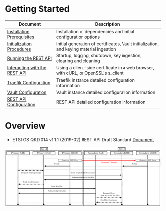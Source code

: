 # Getting Started

| Document | Description |
| --- | --- |
| [Installation Prerequisites](Prerequisites.md) | Installation of dependencies and initial configuration options |
| [Initialization Procedures](Initialization.md) | Initial generation of certificates, Vault initialization, and keying material ingestion |
| [Running the REST API](Running.md) | Startup, logging, shutdown, key ingestion, clearing and cleaning |
| [Interacting with the REST API](Interacting.md) | Using a client-side certificate in a web browser, with cURL, or OpenSSL's s_client |
| [Traefik Configuration](Traefik.md) | Traefik instance detailed configuration information |
| [Vault Configuration](Vault.md) | Vault instance detailed configuration information |
| [REST API Configuration](REST.md) | REST API detailed configuration information |

# Overview


* ETSI GS QKD 014 v1.1.1 (2019-02) REST API Draft Standard [Document](https://www.etsi.org/deliver/etsi_gs/QKD/001_099/014/01.01.01_60/gs_qkd014v010101p.pdf)

![REST API Communication Flow](figures/guardian_comms.png)
